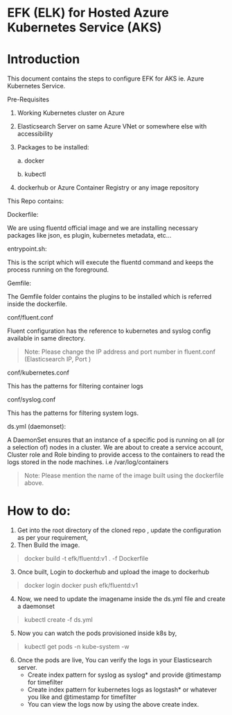 # EFK (ELK) for Hosted Azure Kubernetes Service (AKS)
# Introduction
This document contains the steps to configure EFK for AKS ie. Azure Kubernetes Service.

Pre-Requisites
1. Working Kubernetes cluster on Azure
2. Elasticsearch Server on same Azure VNet or somewhere else with accessibility 
3. Packages to be installed:

    a. docker
    
    b. kubectl 
4. dockerhub or Azure Container Registry or any image repository

This Repo contains:

Dockerfile:

We are using fluentd official image and we are installing necessary packages like json, es plugin, kubernetes metadata, etc...

entrypoint.sh:

This is the script which will execute the fluentd command and keeps the process running on the foreground.

Gemfile:

The Gemfile folder contains the plugins to be installed which is referred inside the dockerfile.

conf/fluent.conf

Fluent configuration has the reference to kubernetes and syslog config available in same directory. 
> Note: Please change the IP address and port number in fluent.conf (Elasticsearch IP, Port )

conf/kubernetes.conf

This has the patterns for filtering container logs

conf/syslog.conf

This has the patterns for filtering system logs.

ds.yml (daemonset):

A DaemonSet ensures that an instance of a specific pod is running on all (or a selection of) nodes in a cluster.
We are about to create a service account, Cluster role and Role binding to provide access to the containers to read the logs stored in the node machines. i.e /var/log/containers

> Note: Please mention the name of the image built using the dockerfile above.

# How to do:
1. Get into the root directory of the cloned repo , update the configuration as per your requirement,
2. Then Build the image.
> docker build -t efk/fluentd:v1 . -f Dockerfile
3. Once built, Login to dockerhub and upload the image to dockerhub
> docker login 
> docker push efk/fluentd:v1 
4. Now, we need to update the imagename inside the ds.yml file and create a daemonset
> kubectl create -f ds.yml
5. Now you can watch the pods provisioned inside k8s by,
> kubectl get pods -n kube-system -w
6. Once the pods are live, You can verify the logs in your Elasticsearch server.
    - Create index pattern for syslog as syslog* and provide @timestamp for timefilter
    - Create index pattern for kubernetes logs as logstash* or whatever you like and @timestamp for timefilter
    - You can view the logs now by using the above create index. 
